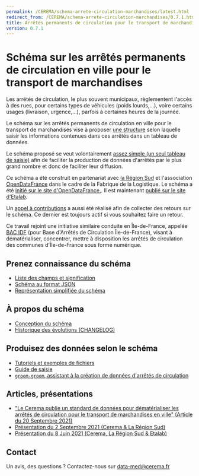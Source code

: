 ```yaml
---
permalink: /CEREMA/schema-arrete-circulation-marchandises/latest.html
redirect_from: /CEREMA/schema-arrete-circulation-marchandises/0.7.1.html
title: Arrêtés permanents de circulation pour le transport de marchandises
version: 0.7.1
---
```


# Schéma sur les arrêtés permanents de circulation en ville pour le transport de marchandises

Les arrêtés de circulation, le plus souvent municipaux, règlementent l'accès à des rues, pour certains types de véhicules (poids lourds,…), voire certains usages (livraison, urgence,…), parfois à certaines heures de la journée.

Le schéma sur les arrêtés permanents de circulation en ville pour le transport de marchandises vise à proposer [une structure](https://github.com/CEREMA/schema-arrete-circulation-marchandises/blob/master/documentation/schema-page.md) selon laquelle saisir les informations contenues dans ces arrêtés dans un tableau de données.

Le schéma proposé se veut volontairement [assez simple (un seul tableau de saisie)](https://github.com/CEREMA/schema-arrete-circulation-marchandises/blob/master/exemple-valide.csv) afin de faciliter la production de données d'arrêtés par le plus grand nombre et donc de faciliter leur diffusion.

Ce schéma a été construit en partenariat avec [la Région Sud](https://www.maregionsud.fr/) et l'association [OpenDataFrance](https://www.opendatafrance.net/) dans le cadre de la Fabrique de la Logistique. Le schéma a été [initié sur le site d'OpenDataFrance.](https://opendatafrance.gitbook.io/fablog/territoires/chantiers/partage-des-donnees/arretes-de-circulation). Il est maintenant [publié sur le site d'Etalab](https://schema.data.gouv.fr/CEREMA/schema-arrete-circulation-marchandises/latest.html).

Un [appel à contributions](https://forms.gle/vUALzEDQqRsY2NgG9) a aussi été réalisé afin de collecter des retours sur le schéma. Ce dernier est toujours actif si vous souhaitez faire un retour.

Ce travail rejoint une initiative similaire conduite en Île-de-France, appelée [BAC IDF](https://bac-idf.fr/) (pour Base d'Arrêtés de Circulation Île-de-France), visant à dématérialiser, concentrer, mettre à disposition les arrêtés de circulation des communes d'Île-de-France sous forme numérique.

## Prenez connaissance du schéma
- [Liste des champs et signification](https://github.com/CEREMA/schema-arrete-circulation-marchandises/blob/master/documentation/schema-page.md)  
- [Schéma au format JSON](https://github.com/CEREMA/schema-arrete-circulation-marchandises/blob/master/schema.json)  
- [Représentation simplifiée du schéma](https://raw.githubusercontent.com/CEREMA/schema-arrete-circulation-marchandises/master/mindmaps/arrete-circulation-marchandises.jpeg)


## À propos du schéma
- [Conception du schéma](https://github.com/CEREMA/schema-arrete-circulation-marchandises/blob/master/A-PROPOS.md)   
- [Historique des évolutions (CHANGELOG)](https://github.com/CEREMA/schema-arrete-circulation-marchandises/blob/master/CHANGELOG.md)  

## Produisez des données selon le schéma
- [Tutoriels et exemples de fichiers](https://github.com/CEREMA/schema-arrete-circulation-marchandises/blob/master/EXEMPLES.md)   
- [Guide de saisie](https://github.com/CEREMA/schema-arrete-circulation-marchandises/blob/master/GUIDE.md)  
- [`groom-groom`, assistant à la création de données d'arrêtés de circulation](https://cerema-med.shinyapps.io/groom-groom/)  

## Articles, présentations
- ["Le Cerema publie un standard de données pour dématérialiser les arrêtés de circulation pour le transport de marchandises en ville" (Article du 20 Septembre 2021)](https://www.cerema.fr/fr/projets/cerema-publie-standard-donnees-dematerialiser-arretes)  
- [Présentation du 2 Septembre 2021 (Cerema & La Région Sud)](https://docs.google.com/presentation/d/1xXVS5TgF8FJknyRHQW3SxCZFS4M-1_jaUQs1H9hXZRU/edit?usp=sharing)  
- [Présentation du 8 Juin 2021 (Cerema, La Région Sud & Etalab)](https://docs.google.com/presentation/d/1bEUZsB0HSjZ4NnFQi50sbwd17YuOOjq_rz5jB_0RbkQ/edit?usp=sharing)  

## Contact
Un avis, des questions ? Contactez-nous sur data-med@cerema.fr